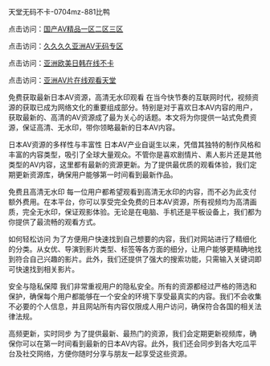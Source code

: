 

天堂无码不卡-0704mz-881比鸭


点击访问：<a href="https://rtj-3zo.pages.dev/">国产AⅤ精品一区二区三区</a>

点击访问：<a href="https://cfad.pages.dev/">久久久久亚洲AV无码专区</a>

点击访问：<a href="https://bered.pages.dev/">亚洲欧美日韩在线不卡</a>

点击访问：<a href="https://gfd-5xg.pages.dev/">亚洲AV片在线观看天堂</a>



免费获取最新日本AV资源，高清无水印观看
在当今快节奏的互联网时代，视频资源的获取已成为网络文化的重要组成部分。特别是对于喜欢日本AV内容的用户，获取最新的、高清的AV资源成了最为关心的话题。本文将为你提供一站式免费资源，保证高清、无水印，带你领略最新的日本AV内容。

日本AV资源的多样性与丰富性
日本AV产业自诞生以来，凭借其独特的制作风格和丰富的内容类型，吸引了全球大量观众。不管你是喜欢剧情片、素人影片还是其他类型的AV内容，这里都有最新的资源更新。为了提供最优质的观看体验，我们定期更新资源库，确保用户能够第一时间看到最新作品。

免费且高清无水印
每一位用户都希望观看到高清无水印的内容，而不必为此支付额外费用。在本平台，你可以享受完全免费的日本AV资源，所有视频均为高清画质，完全无水印，保证观影体验。无论是在电脑、手机还是平板设备上，我们都为你提供了最流畅的观看方式。

如何轻松访问
为了方便用户快速找到自己想要的内容，我们对网站进行了精细化的分类。从女优、导演到影片类型、标签等各方面的细分，让用户能够更精确地找到符合自己兴趣的影片。此外，我们还提供了强大的搜索功能，只需输入关键词即可快速找到相关影片。

安全与隐私保障
我们非常重视用户的隐私安全。所有的资源都经过严格的筛选和保护，确保每个用户都能够在一个安全的环境下享受最真实的内容。我们不会收集不必要的个人信息，并且网站所有内容仅限成人用户访问，确保符合各国的相关法律法规。

高频更新，实时同步
为了提供最新、最热门的资源，我们会定期更新视频库，确保你可以在第一时间看到最新的日本AV内容。此外，我们还会同步到各大吃瓜平台及社交网络，方便你随时分享与朋友一起享受这些资源。






<span style="display:none;">[Canonical link]( https://github.com/ham20250704/ham20250704 ）</span>
